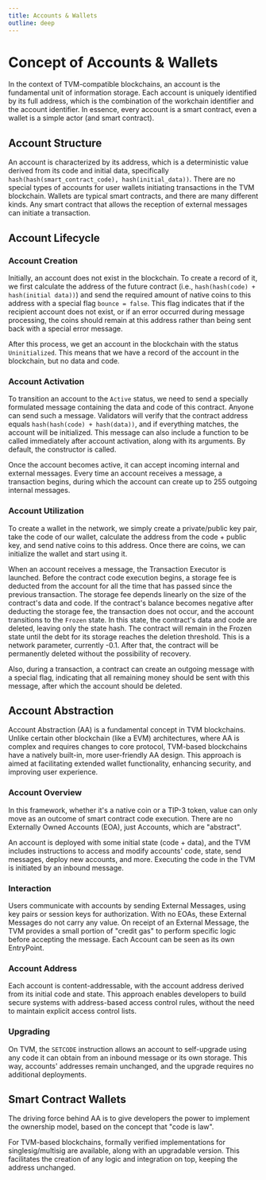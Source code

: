 ```yaml
---
title: Accounts & Wallets
outline: deep
---
```


# Concept of Accounts & Wallets

In the context of TVM-compatible blockchains, an account is the fundamental unit of information storage. Each account is uniquely identified by its full address, which is the combination of the workchain identifier and the account identifier. In essence, every account is a smart contract, even a wallet is a simple actor (and smart contract).

## Account Structure

An account is characterized by its address, which is a deterministic value derived from its code and initial data, specifically `hash(hash(smart_contract_code), hash(initial_data))`. There are no special types of accounts for user wallets initiating transactions in the TVM blockchain. Wallets are typical smart contracts, and there are many different kinds. Any smart contract that allows the reception of external messages can initiate a transaction.

## Account Lifecycle

### Account Creation

Initially, an account does not exist in the blockchain. To create a record of it, we first calculate the address of the future contract (i.e., `hash(hash(code) + hash(initial data))`) and send the required amount of native coins to this address with a special flag `bounce = false`. This flag indicates that if the recipient account does not exist, or if an error occurred during message processing, the coins should remain at this address rather than being sent back with a special error message.

After this process, we get an account in the blockchain with the status `Uninitialized`. This means that we have a record of the account in the blockchain, but no data and code.

### Account Activation

To transition an account to the `Active` status, we need to send a specially formulated message containing the data and code of this contract. Anyone can send such a message. Validators will verify that the contract address equals `hash(hash(code) + hash(data))`, and if everything matches, the account will be initialized. This message can also include a function to be called immediately after account activation, along with its arguments. By default, the constructor is called.

Once the account becomes active, it can accept incoming internal and external messages. Every time an account receives a message, a transaction begins, during which the account can create up to 255 outgoing internal messages.

### Account Utilization

To create a wallet in the network, we simply create a private/public key pair, take the code of our wallet, calculate the address from the code + public key, and send native coins to this address. Once there are coins, we can initialize the wallet and start using it.

When an account receives a message, the Transaction Executor is launched. Before the contract code execution begins, a storage fee is deducted from the account for all the time that has passed since the previous transaction. The storage fee depends linearly on the size of the contract's data and code. If the contract's balance becomes negative after deducting the storage fee, the transaction does not occur, and the account transitions to the `Frozen` state. In this state, the contract's data and code are deleted, leaving only the state hash. The contract will remain in the Frozen state until the debt for its storage reaches the deletion threshold. This is a network parameter, currently -0.1. After that, the contract will be permanently deleted without the possibility of recovery.

Also, during a transaction, a contract can create an outgoing message with a special flag, indicating that all remaining money should be sent with this message, after which the account should be deleted.

## Account Abstraction

Account Abstraction (AA) is a fundamental concept in TVM blockchains. Unlike certain other blockchain (like a EVM) architectures, where AA is complex and requires changes to core protocol, TVM-based blockchains have a natively built-in, more user-friendly AA design. This approach is aimed at facilitating extended wallet functionality, enhancing security, and improving user experience.

### Account Overview

In this framework, whether it's a native coin or a TIP-3 token, value can only move as an outcome of smart contract code execution. There are no Externally Owned Accounts (EOA), just Accounts, which are "abstract".

An account is deployed with some initial state (code + data), and the TVM includes instructions to access and modify accounts' code, state, send messages, deploy new accounts, and more. Executing the code in the TVM is initiated by an inbound message.

### Interaction

Users communicate with accounts by sending External Messages, using key pairs or session keys for authorization. With no EOAs, these External Messages do not carry any value. On receipt of an External Message, the TVM provides a small portion of "credit gas" to perform specific logic before accepting the message. Each Account can be seen as its own EntryPoint.

### Account Address

Each account is content-addressable, with the account address derived from its initial code and state. This approach enables developers to build secure systems with address-based access control rules, without the need to maintain explicit access control lists.

### Upgrading

On TVM, the `SETCODE` instruction allows an account to self-upgrade using any code it can obtain from an inbound message or its own storage. This way, accounts' addresses remain unchanged, and the upgrade requires no additional deployments.

## Smart Contract Wallets

The driving force behind AA is to give developers the power to implement the ownership model, based on the concept that "code is law".

For TVM-based blockchains, formally verified implementations for singlesig/multisig are available, along with an upgradable version. This facilitates the creation of any logic and integration on top, keeping the address unchanged.
